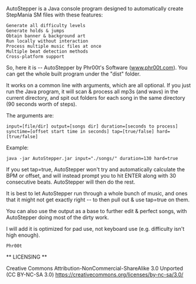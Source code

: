 AutoStepper is a Java console program designed to automatically create StepMania SM files with these features:

    Generate all difficulty levels
    Generate holds & jumps
    Obtain banner & background art
    Run locally without interaction
    Process multiple music files at once
    Multiple beat detection methods
    Cross-platform support

So, here it is -- AutoStepper by Phr00t's Software (www.phr00t.com). You can get the whole built program under the "dist" folder.

It works on a common line with arguments, which are all optional. If you just run the Java program, it will scan & process all mp3s (and wavs) in the current directory, and spit out folders for each song in the same directory (90 seconds worth of steps).

The arguments are:

    input=[file/dir] output=[songs dir] duration=[seconds to process] synctime=[offset start time in seconds] tap=[true/false] hard=[true/false]
    
Example:

    java -jar AutoStepper.jar input="./songs/" duration=130 hard=true

If you set tap=true, AutoStepper won't try and automatically calculate the BPM or offset, and will instead prompt you to hit ENTER along with 30 consecutive beats. AutoStepper will then do the rest.

It is best to let AutoStepper run through a whole bunch of music, and ones that it might not get exactly right -- to then pull out & use tap=true on them.

You can also use the output as a base to further edit & perfect songs, with AutoStepper doing most of the dirty work.

I will add it is optimized for pad use, not keyboard use (e.g. difficulty isn't high enough).

    Phr00t

** LICENSING **

Creative Commons Attribution-NonCommercial-ShareAlike 3.0 Unported (CC BY-NC-SA 3.0) https://creativecommons.org/licenses/by-nc-sa/3.0/
